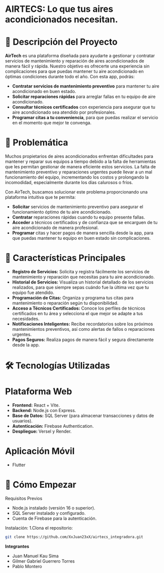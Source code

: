 # AIRTECS: Lo que tus aires acondicionados necesitan.
# 📌 Descripción del Proyecto
**AirTech** es una plataforma diseñada para ayudarte a gestionar y contratar servicios de mantenimiento y reparación de aires acondicionados de manera fácil y rápida. Nuestro objetivo es ofrecerte una experiencia sin complicaciones para que puedas mantener tu aire acondicionado en óptimas condiciones durante todo el año. Con esta app, podrás:

- **Contratar servicios de mantenimiento preventivo** para mantener tu aire acondicionado en buen estado.
- **Solicitar reparaciones rápidas** para arreglar fallas en tu equipo de aire acondicionado.
- **Consultar técnicos certificados** con experiencia para asegurar que tu aire acondicionado sea atendido por profesionales.
- **Programar citas a tu conveniencia**, para que puedas realizar el servicio en el momento que mejor te convenga.
  
# 🎯 Problemática
Muchos propietarios de aires acondicionados enfrentan dificultades para mantener y reparar sus equipos a tiempo debido a la falta de herramientas que les permitan gestionar de manera eficiente estos servicios. La falta de mantenimiento preventivo y reparaciones urgentes puede llevar a un mal funcionamiento del equipo, incrementando los costos y prolongando la incomodidad, especialmente durante los días calurosos o fríos.

Con AirTech, buscamos solucionar este problema proporcionando una plataforma intuitiva que te permita:

- **Solicitar** servicios de mantenimiento preventivo para asegurar el funcionamiento óptimo de tu aire acondicionado.
- **Contratar** reparaciones rápidas cuando tu equipo presente fallas.
- **Acceder** a técnicos certificados y de confianza que se encarguen de tu aire acondicionado de manera profesional.
- **Programar** citas y hacer pagos de manera sencilla desde la app, para que puedas mantener tu equipo en buen estado sin complicaciones.

# 🌟 Características Principales
- **Registro de Servicios:** Solicita y registra fácilmente los servicios de mantenimiento y reparación que necesitas para tu aire acondicionado.
- **Historial de Servicios:** Visualiza un historial detallado de los servicios realizados, para que siempre sepas cuándo fue la última vez que tu equipo fue atendido.
- **Programación de Citas:** Organiza y programa tus citas para mantenimiento o reparación según tu disponibilidad.
- **Acceso a Técnicos Certificados:** Conoce los perfiles de técnicos certificados en tu área y selecciona el que mejor se adapte a tus necesidades.
- **Notificaciones Inteligentes:** Recibe recordatorios sobre los próximos mantenimientos preventivos, así como alertas de fallos o reparaciones urgentes.
- **Pagos Seguros:** Realiza pagos de manera fácil y segura directamente desde la app.

# 🛠️ Tecnologías Utilizadas
# Plataforma Web
- **Frontend:** React + Vite.
- **Backend:** Node.js con Express.
- **Base de Datos:** SQL Server (para almacenar transacciones y datos de usuarios).
- **Autenticación:** Firebase Authentication.
- **Despliegue:** Versel y Render.

# Aplicación Móvil
- Flutter 

# 🚀 Cómo Empezar
Requisitos Previos
- Node.js instalado (versión 16 o superior).
- SQL Server instalado y configurado.
- Cuenta de Firebase para la autenticación.

Instalación:
1.Clona el repositorio: 
```bash
git clone https://github.com/XxJuan23xX/airtecs_integradora.git
```
**Integrantes**
- Juan Manuel Kau Sima
- Gilmer Gabriel Guerrero Torres
- Pablo Montero
